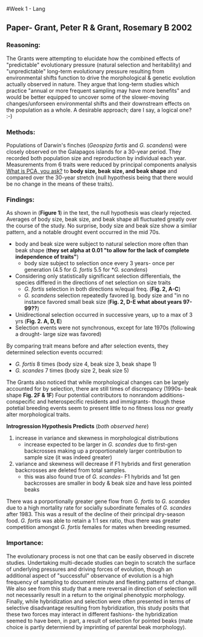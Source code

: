 #Week 1 - Lang

## Paper- Grant, Peter R & Grant, Rosemary B 2002

### Reasoning:
The Grants were attempting to elucidate how the combined effects of "predictable" evolutionary pressure (natural selection and heritability) and "unpredictable" long-term evolutionary pressure resulting from environmental shifts function to drive the morphological & genetic evolution actually observed in nature. They argue that long-term studies which practice "annual or more frequent sampling may have more benefits" and would be better equipped to uncover some of the slower-moving changes/unforseen environmental shifts and their downstream effects on the population as a whole. A desirable approach; dare I say, a logical one? :-) 

### Methods:
Populations of Darwin's finches (*Geospiza fortis* and *G. scandens*) were closely observed on the Galapagos islands for a 30-year period. They recorded both population size and reproduction by individual each year.  Measurements from 6 traits were reduced by principal components analysis [What is PCA, you ask?][link1] to **body size, beak size, and beak shape** and compared over the 30-year stretch (null hypothesis being that there would be no change in the means of these traits).  

### Findings:
As shown in (**Figure 1**) in the text, the null hypothesis was clearly rejected. Averages of body size, beak size, and beak shape all fluctuated greatly over the course of the study.  No surprise, body size and beak size show a simliar pattern, and a notable drought event occurred in the mid 70s.  

- body and beak size were subject to natural selection more often than beak shape
	(**they set alpha at 0.01 "to allow for the lack of complete independence of traits"**)
	- body size subject to selection once every 3 years- once per generation (4.5 for *G. fortis* 5.5 for **G. scandens*)
- Considering only statistically significant selection differentials, the species differed in the directions of net selection on size traits
	- *G. fortis* selection in both directions w/equal freq. (**Fig. 2, A-C**)
	- *G. scandens* selection repeatedly favored lg. body size and "in no instance favored small beak size (**Fig. 2, D-E what about years 97-99??**)
- Unidirectional selection occurred in successive years, up to a max of 3 yrs (**Fig. 2. A, D, E**)
- Selection events were not synchronous, except for late 1970s (following a drought- large size was favored)

By comparing trait means before and after selection events, they determined selection events occurred:

- *G. fortis* 8 times (body size 4, beak size 3, beak shape 1)
- *G. scandes* 7 times (body size 2, beak size 5)

The Grants also noticed that while morphological changes can be largely accounted for by selection, there are still times of discrepancy (1990s- beak shape **Fig. 2F & 1F**)
Four potential contributors to nonrandom additions- conspecific and heterospecific residents and immigrants- though these potetial breeding events seem to present little to no fitness loss nor greatly alter morphological traits. 

**Introgression Hypothesis Predicts** (*both observed here*)

1. increase in variance and skewness in morphological distributions
	- increase expected to be larger in *G. scandes* due to first-gen backcrosses making up a proportionately larger contribution to sample size (it was indeed greater)
2. variance and skewness will decrease if F1 hybrids and first generation backcrosses are deleted from total samples. 
	- this was also found true of *G. scandes*- F1 hybrids and 1st gen backcrosses are smaller in body & beak size and have less pointed beaks

There was a porportionally greater gene flow from *G. fortis* to *G. scandes* due to a high mortality rate for socially subordinate females of *G. scandes* after 1983. This was a result of the decline of their principal dry-season food. *G. fortis* was able to retain a 1:1 sex ratio, thus there was greater competition amongst *G. fortis* females for mates when breeding resumed. 

### Importance:

The evolutionary process is not one that can be easily observed in discrete studies.  Undertaking multi-decade studies can begin to scratch the surface of underlying pressures and driving forces of evolution, though an additional aspect of "successful" observance of evolution is a high frequency of sampling to document minute and fleeting patterns of change.  We also see from this study that a mere reversal in direction of selection will not necessarily result in a return to the original phenotypic morphology.  Finally, while hybridization and selection were often presented in terms of selective disadvantage resulting from hybridization, this study posits that these two forces may interact in different fashions- the hybridization seemed to have been, in part, a result of selection for pointed beaks (mate choice is partly determiend by imprinting of parental beak morphology). 

[link1]:http://setosa.io/ev/principal-component-analysis/